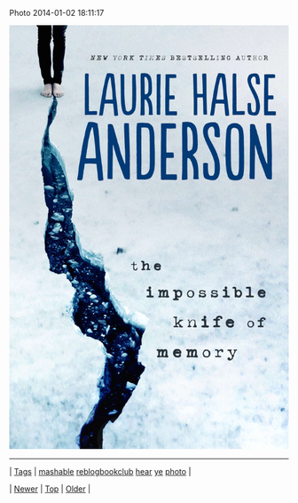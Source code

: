 <!--
title: Photo 2014-01-02 18
date: 2020-06-28T15:27:00.219Z
tags: mashable, reblogbookclub, hear, ye, photo
-->


Photo 2014-01-02 18:11:17

![](71982396591-0.jpg)

<!--BOTTOM-POST-NAVIGATION-->
---

| [Tags](tags.md) | [mashable](tag-mashable.md) [reblogbookclub](tag-reblogbookclub.md) [hear](tag-hear.md) [ye](tag-ye.md) [photo](tag-photo.md) |

| [Newer](71982150708.md) | [Top](index.md) | [Older](71982696263.md) |